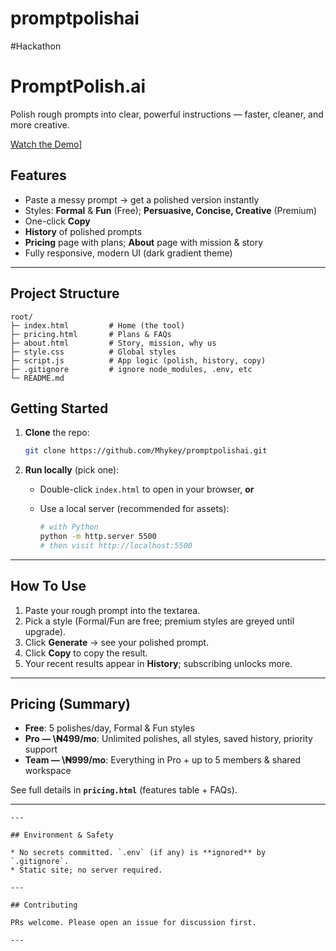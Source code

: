 # promptpolishai
#Hackathon

# PromptPolish.ai

Polish rough prompts into clear, powerful instructions — faster, cleaner, and more creative.

[Watch the Demo](https://youtu.be/u9wrvPEnudI?si=1OSX3HJbUl4cDp_C)]


## Features

* Paste a messy prompt → get a polished version instantly
* Styles: **Formal** & **Fun** (Free); **Persuasive, Concise, Creative** (Premium)
* One-click **Copy**
* **History** of polished prompts
* **Pricing** page with plans; **About** page with mission & story
*  Fully responsive, modern UI (dark gradient theme)

---

## Project Structure

```
root/
├─ index.html         # Home (the tool)
├─ pricing.html       # Plans & FAQs
├─ about.html         # Story, mission, why us
├─ style.css          # Global styles
├─ script.js          # App logic (polish, history, copy)
├─ .gitignore         # ignore node_modules, .env, etc
└─ README.md
```


## Getting Started

1. **Clone** the repo:

   ```bash
   git clone https://github.com/Mhykey/promptpolishai.git
   ```
2. **Run locally** (pick one):

   * Double-click `index.html` to open in your browser, **or**
   * Use a local server (recommended for assets):

     ```bash
     # with Python
     python -m http.server 5500
     # then visit http://localhost:5500
     ```

---

## How To Use

1. Paste your rough prompt into the textarea.
2. Pick a style (Formal/Fun are free; premium styles are greyed until upgrade).
3. Click **Generate** → see your polished prompt.
4. Click **Copy** to copy the result.
5. Your recent results appear in **History**; subscribing unlocks more.

---

## Pricing (Summary)

* **Free**: 5 polishes/day, Formal & Fun styles
* **Pro — \₦499/mo**: Unlimited polishes, all styles, saved history, priority support
* **Team — \₦999/mo**: Everything in Pro + up to 5 members & shared workspace

See full details in **`pricing.html`** (features table + FAQs).

---

```
---

## Environment & Safety

* No secrets committed. `.env` (if any) is **ignored** by `.gitignore`.
* Static site; no server required.

---

## Contributing

PRs welcome. Please open an issue for discussion first.

---

